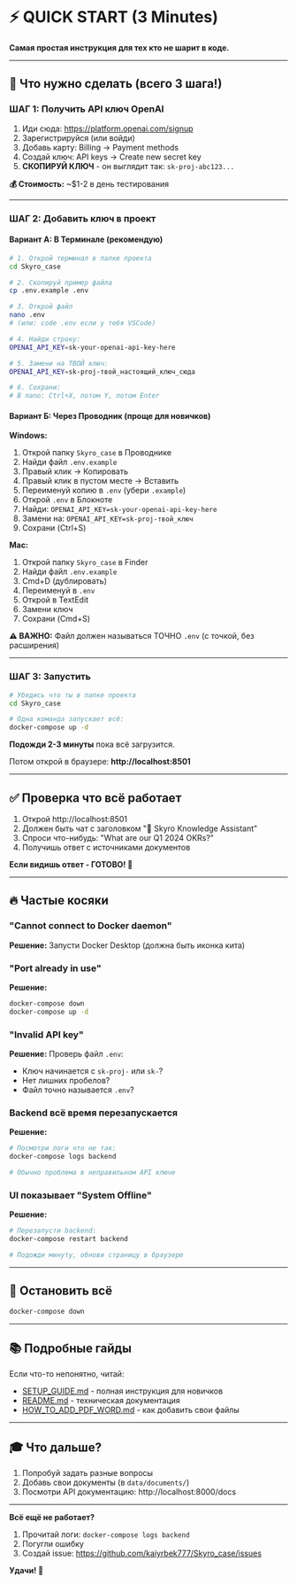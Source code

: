 # ⚡ QUICK START (3 Minutes)

**Самая простая инструкция для тех кто не шарит в коде.**

---

## 🎯 Что нужно сделать (всего 3 шага!)

### ШАГ 1: Получить API ключ OpenAI

1. Иди сюда: https://platform.openai.com/signup
2. Зарегистрируйся (или войди)
3. Добавь карту: Billing → Payment methods
4. Создай ключ: API keys → Create new secret key
5. **СКОПИРУЙ КЛЮЧ** - он выглядит так: `sk-proj-abc123...`

**💰 Стоимость:** ~$1-2 в день тестирования

---

### ШАГ 2: Добавить ключ в проект

#### Вариант А: В Терминале (рекомендую)
```bash
# 1. Открой терминал в папке проекта
cd Skyro_case

# 2. Скопируй пример файла
cp .env.example .env

# 3. Открой файл
nano .env
# (или: code .env если у тебя VSCode)

# 4. Найди строку:
OPENAI_API_KEY=sk-your-openai-api-key-here

# 5. Замени на ТВОЙ ключ:
OPENAI_API_KEY=sk-proj-твой_настоящий_ключ_сюда

# 6. Сохрани:
# В nano: Ctrl+X, потом Y, потом Enter
```

#### Вариант Б: Через Проводник (проще для новичков)

**Windows:**
1. Открой папку `Skyro_case` в Проводнике
2. Найди файл `.env.example`
3. Правый клик → Копировать
4. Правый клик в пустом месте → Вставить
5. Переименуй копию в `.env` (убери `.example`)
6. Открой `.env` в Блокноте
7. Найди: `OPENAI_API_KEY=sk-your-openai-api-key-here`
8. Замени на: `OPENAI_API_KEY=sk-proj-твой_ключ`
9. Сохрани (Ctrl+S)

**Mac:**
1. Открой папку `Skyro_case` в Finder
2. Найди файл `.env.example`
3. Cmd+D (дублировать)
4. Переименуй в `.env`
5. Открой в TextEdit
6. Замени ключ
7. Сохрани (Cmd+S)

**⚠️ ВАЖНО:** Файл должен называться ТОЧНО `.env` (с точкой, без расширения)

---

### ШАГ 3: Запустить

```bash
# Убедись что ты в папке проекта
cd Skyro_case

# Одна команда запускает всё:
docker-compose up -d
```

**Подожди 2-3 минуты** пока всё загрузится.

Потом открой в браузере: **http://localhost:8501**

---

## ✅ Проверка что всё работает

1. Открой http://localhost:8501
2. Должен быть чат с заголовком "🧠 Skyro Knowledge Assistant"
3. Спроси что-нибудь: "What are our Q1 2024 OKRs?"
4. Получишь ответ с источниками документов

**Если видишь ответ - ГОТОВО! 🎉**

---

## 🔥 Частые косяки

### "Cannot connect to Docker daemon"
**Решение:** Запусти Docker Desktop (должна быть иконка кита)

### "Port already in use"
**Решение:**
```bash
docker-compose down
docker-compose up -d
```

### "Invalid API key"
**Решение:** Проверь файл `.env`:
- Ключ начинается с `sk-proj-` или `sk-`?
- Нет лишних пробелов?
- Файл точно называется `.env`?

### Backend всё время перезапускается
**Решение:**
```bash
# Посмотри логи что не так:
docker-compose logs backend

# Обычно проблема в неправильном API ключе
```

### UI показывает "System Offline"
**Решение:**
```bash
# Перезапусти backend:
docker-compose restart backend

# Подожди минуту, обнови страницу в браузере
```

---

## 🛑 Остановить всё

```bash
docker-compose down
```

---

## 📚 Подробные гайды

Если что-то непонятно, читай:
- [SETUP_GUIDE.md](SETUP_GUIDE.md) - полная инструкция для новичков
- [README.md](README.md) - техническая документация
- [HOW_TO_ADD_PDF_WORD.md](HOW_TO_ADD_PDF_WORD.md) - как добавить свои файлы

---

## 🎓 Что дальше?

1. Попробуй задать разные вопросы
2. Добавь свои документы (в `data/documents/`)
3. Посмотри API документацию: http://localhost:8000/docs

---

**Всё ещё не работает?**
1. Прочитай логи: `docker-compose logs backend`
2. Погугли ошибку
3. Создай issue: https://github.com/kaiyrbek777/Skyro_case/issues

**Удачи! 🚀**
